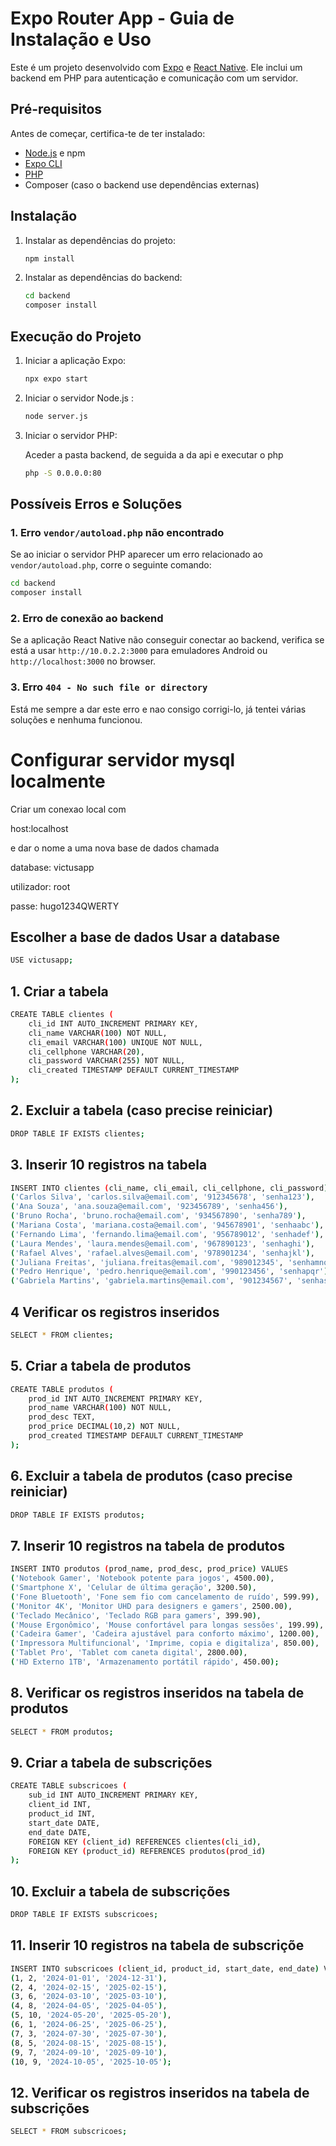 # Expo Router App - Guia de Instalação e Uso

Este é um projeto desenvolvido com [Expo](https://expo.dev) e [React Native](https://reactnative.dev/). Ele inclui um backend em PHP para autenticação e comunicação com um servidor.

## Pré-requisitos

Antes de começar, certifica-te de ter instalado:

- [Node.js](https://nodejs.org/) e npm
- [Expo CLI](https://docs.expo.dev/get-started/installation/)
- [PHP](https://www.php.net/downloads)
- Composer (caso o backend use dependências externas)

## Instalação

1. Instalar as dependências do projeto:
   ```bash
   npm install
   ```

2. Instalar as dependências do backend:
   ```bash
   cd backend
   composer install
   ```

## Execução do Projeto

1. Iniciar a aplicação Expo:
   ```bash
   npx expo start
   ```

2. Iniciar o servidor Node.js :
   ```bash
   node server.js
   ```

3. Iniciar o servidor PHP:

   Aceder a pasta backend, de seguida a da api e executar o php
   ```bash
   php -S 0.0.0.0:80
   ```

## Possíveis Erros e Soluções

### 1. Erro `vendor/autoload.php` não encontrado
Se ao iniciar o servidor PHP aparecer um erro relacionado ao `vendor/autoload.php`, corre o seguinte comando:
```bash
cd backend
composer install
```


### 2. Erro de conexão ao backend
Se a aplicação React Native não conseguir conectar ao backend, verifica se está a usar `http://10.0.2.2:3000` para emuladores Android ou `http://localhost:3000` no browser.

### 3. Erro `404 - No such file or directory`
Está me sempre a dar este erro e nao consigo corrigi-lo, já tentei várias soluções e nenhuma funcionou.


# Configurar servidor mysql localmente


Criar um conexao local com 

host:localhost 

e dar o nome a uma nova base de dados chamada 

database: victusapp 

utilizador: root 

passe: hugo1234QWERTY



## Escolher a base de dados Usar a database

```bash
USE victusapp;
```

## 1. Criar a tabela

```bash
CREATE TABLE clientes (
    cli_id INT AUTO_INCREMENT PRIMARY KEY,
    cli_name VARCHAR(100) NOT NULL,
    cli_email VARCHAR(100) UNIQUE NOT NULL,
    cli_cellphone VARCHAR(20),
    cli_password VARCHAR(255) NOT NULL,
    cli_created TIMESTAMP DEFAULT CURRENT_TIMESTAMP
);
```

## 2. Excluir a tabela (caso precise reiniciar)

```bash
DROP TABLE IF EXISTS clientes;
```

## 3. Inserir 10 registros na tabela

```bash
INSERT INTO clientes (cli_name, cli_email, cli_cellphone, cli_password) VALUES
('Carlos Silva', 'carlos.silva@email.com', '912345678', 'senha123'),
('Ana Souza', 'ana.souza@email.com', '923456789', 'senha456'),
('Bruno Rocha', 'bruno.rocha@email.com', '934567890', 'senha789'),
('Mariana Costa', 'mariana.costa@email.com', '945678901', 'senhaabc'),
('Fernando Lima', 'fernando.lima@email.com', '956789012', 'senhadef'),
('Laura Mendes', 'laura.mendes@email.com', '967890123', 'senhaghi'),
('Rafael Alves', 'rafael.alves@email.com', '978901234', 'senhajkl'),
('Juliana Freitas', 'juliana.freitas@email.com', '989012345', 'senhamno'),
('Pedro Henrique', 'pedro.henrique@email.com', '990123456', 'senhapqr'),
('Gabriela Martins', 'gabriela.martins@email.com', '901234567', 'senhastu');
```

## 4 Verificar os registros inseridos

```bash
SELECT * FROM clientes;
```

## 5. Criar a tabela de produtos

```bash
CREATE TABLE produtos (
    prod_id INT AUTO_INCREMENT PRIMARY KEY,
    prod_name VARCHAR(100) NOT NULL,
    prod_desc TEXT,
    prod_price DECIMAL(10,2) NOT NULL,
    prod_created TIMESTAMP DEFAULT CURRENT_TIMESTAMP
);
```

## 6. Excluir a tabela de produtos (caso precise reiniciar)

```bash
DROP TABLE IF EXISTS produtos;
```

## 7. Inserir 10 registros na tabela de produtos

```bash
INSERT INTO produtos (prod_name, prod_desc, prod_price) VALUES
('Notebook Gamer', 'Notebook potente para jogos', 4500.00),
('Smartphone X', 'Celular de última geração', 3200.50),
('Fone Bluetooth', 'Fone sem fio com cancelamento de ruído', 599.99),
('Monitor 4K', 'Monitor UHD para designers e gamers', 2500.00),
('Teclado Mecânico', 'Teclado RGB para gamers', 399.90),
('Mouse Ergonômico', 'Mouse confortável para longas sessões', 199.99),
('Cadeira Gamer', 'Cadeira ajustável para conforto máximo', 1200.00),
('Impressora Multifuncional', 'Imprime, copia e digitaliza', 850.00),
('Tablet Pro', 'Tablet com caneta digital', 2800.00),
('HD Externo 1TB', 'Armazenamento portátil rápido', 450.00);
```

## 8. Verificar os registros inseridos na tabela de produtos

```bash
SELECT * FROM produtos;
```

## 9. Criar a tabela de subscrições

```bash
CREATE TABLE subscricoes (
    sub_id INT AUTO_INCREMENT PRIMARY KEY,
    client_id INT,
    product_id INT,
    start_date DATE,
    end_date DATE,
    FOREIGN KEY (client_id) REFERENCES clientes(cli_id),
    FOREIGN KEY (product_id) REFERENCES produtos(prod_id)
);
```

## 10. Excluir a tabela de subscrições

```bash
DROP TABLE IF EXISTS subscricoes;
```

## 11. Inserir 10 registros na tabela de subscriçõe

```bash
INSERT INTO subscricoes (client_id, product_id, start_date, end_date) VALUES
(1, 2, '2024-01-01', '2024-12-31'),
(2, 4, '2024-02-15', '2025-02-15'),
(3, 6, '2024-03-10', '2025-03-10'),
(4, 8, '2024-04-05', '2025-04-05'),
(5, 10, '2024-05-20', '2025-05-20'),
(6, 1, '2024-06-25', '2025-06-25'),
(7, 3, '2024-07-30', '2025-07-30'),
(8, 5, '2024-08-15', '2025-08-15'),
(9, 7, '2024-09-10', '2025-09-10'),
(10, 9, '2024-10-05', '2025-10-05');
```

## 12. Verificar os registros inseridos na tabela de subscrições

```bash
SELECT * FROM subscricoes;
```